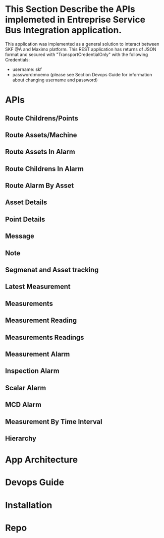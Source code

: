 # This Section Describe the APIs implemeted in Entreprise Service Bus Integration application.

This application was implemented as a general solution to interact between SKF @A and Maximo platform. This REST application  has returns of JSON format and secured with "TransportCredentialOnly" with the following Credentials:
- username: skf
- password:moemo (please see Section Devops Guide for information about changing username and password)

# APIs

## Route Childrens/Points

## Route Assets/Machine
## Route Assets In Alarm
## Route Childrens In Alarm
## Route Alarm By Asset
## Asset Details
## Point Details
## Message
## Note
## Segmenat and Asset tracking
## Latest Measurement
## Measurements
## Measurement Reading
## Measurements Readings
## Measurement Alarm
## Inspection Alarm
## Scalar Alarm
## MCD Alarm
## Measurement By Time Interval
## Hierarchy

# App Architecture 
# Devops Guide
# Installation
# Repo